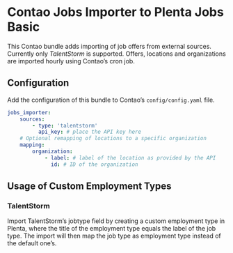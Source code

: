 # Contao Jobs Importer to Plenta Jobs Basic

This Contao bundle adds importing of job offers from external sources. Currently only *TalentStorm* is supported. Offers, locations and organizations are imported hourly using Contao’s cron job.

## Configuration

Add the configuration of this bundle to Contao’s `config/config.yaml` file.

```yaml
jobs_importer:
    sources:
        - type: 'talentstorm'
          api_key: # place the API key here
    # Optional remapping of locations to a specific organization
    mapping:
        organization:
            - label: # label of the location as provided by the API
              id: # ID of the organization
```

## Usage of Custom Employment Types

### TalentStorm

Import TalentStorm’s jobtype field by creating a custom employment type in Plenta, where the title of the employment type equals the label of the job type. The import will then map the job type as employment type instead of the default one’s.
